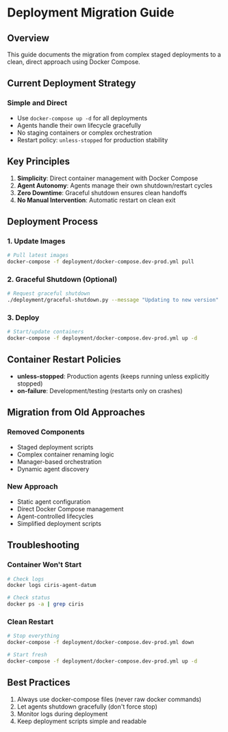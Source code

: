 # Deployment Migration Guide

## Overview

This guide documents the migration from complex staged deployments to a clean, direct approach using Docker Compose.

## Current Deployment Strategy

### Simple and Direct
- Use `docker-compose up -d` for all deployments
- Agents handle their own lifecycle gracefully
- No staging containers or complex orchestration
- Restart policy: `unless-stopped` for production stability

## Key Principles

1. **Simplicity**: Direct container management with Docker Compose
2. **Agent Autonomy**: Agents manage their own shutdown/restart cycles
3. **Zero Downtime**: Graceful shutdown ensures clean handoffs
4. **No Manual Intervention**: Automatic restart on clean exit

## Deployment Process

### 1. Update Images
```bash
# Pull latest images
docker-compose -f deployment/docker-compose.dev-prod.yml pull
```

### 2. Graceful Shutdown (Optional)
```bash
# Request graceful shutdown
./deployment/graceful-shutdown.py --message "Updating to new version"
```

### 3. Deploy
```bash
# Start/update containers
docker-compose -f deployment/docker-compose.dev-prod.yml up -d
```

## Container Restart Policies

- **unless-stopped**: Production agents (keeps running unless explicitly stopped)
- **on-failure**: Development/testing (restarts only on crashes)

## Migration from Old Approaches

### Removed Components
- Staged deployment scripts
- Complex container renaming logic
- Manager-based orchestration
- Dynamic agent discovery

### New Approach
- Static agent configuration
- Direct Docker Compose management
- Agent-controlled lifecycles
- Simplified deployment scripts

## Troubleshooting

### Container Won't Start
```bash
# Check logs
docker logs ciris-agent-datum

# Check status
docker ps -a | grep ciris
```

### Clean Restart
```bash
# Stop everything
docker-compose -f deployment/docker-compose.dev-prod.yml down

# Start fresh
docker-compose -f deployment/docker-compose.dev-prod.yml up -d
```

## Best Practices

1. Always use docker-compose files (never raw docker commands)
2. Let agents shutdown gracefully (don't force stop)
3. Monitor logs during deployment
4. Keep deployment scripts simple and readable